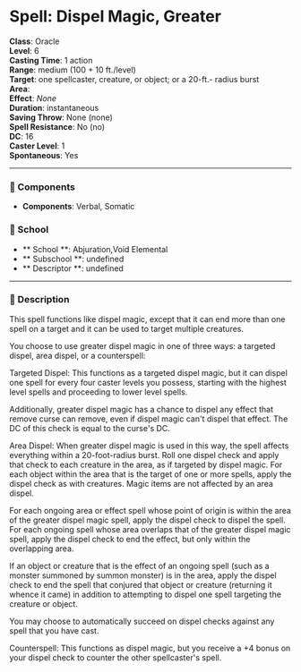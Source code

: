 
# Spell: Dispel Magic, Greater
**Class**: Oracle  
**Level**: 6  
**Casting Time**: 1 action  
**Range**: medium (100 + 10 ft./level)  
**Target**: one spellcaster, creature, or object; or a 20-ft.- radius burst  
**Area**:   
**Effect**: _None_  
**Duration**: instantaneous  
**Saving Throw**: None (none)  
**Spell Resistance**: No (no)  
**DC**: 16  
**Caster Level**: 1  
**Spontaneous**: Yes

---

### 🔮 Components
- **Components**: Verbal, Somatic

### 🏫 School
- ** School **: Abjuration,Void Elemental
- ** Subschool **: undefined
- ** Descriptor **: undefined
---

### 📜 Description
This spell functions like dispel magic, except that it can end more than one spell on a target and it can be used to target multiple creatures.

You choose to use greater dispel magic in one of three ways: a targeted dispel, area dispel, or a counterspell:

Targeted Dispel: This functions as a targeted dispel magic, but it can dispel one spell for every four caster levels you possess, starting with the highest level spells and proceeding to lower level spells.

Additionally, greater dispel magic has a chance to dispel any effect that remove curse can remove, even if dispel magic can't dispel that effect. The DC of this check is equal to the curse's DC.

Area Dispel: When greater dispel magic is used in this way, the spell affects everything within a 20-foot-radius burst. Roll one dispel check and apply that check to each creature in the area, as if targeted by dispel magic. For each object within the area that is the target of one or more spells, apply the dispel check as with creatures. Magic items are not affected by an area dispel.

For each ongoing area or effect spell whose point of origin is within the area of the greater dispel magic spell, apply the dispel check to dispel the spell. For each ongoing spell whose area overlaps that of the greater dispel magic spell, apply the dispel check to end the effect, but only within the overlapping area.

If an object or creature that is the effect of an ongoing spell (such as a monster summoned by summon monster) is in the area, apply the dispel check to end the spell that conjured that object or creature (returning it whence it came) in addition to attempting to dispel one spell targeting the creature or object.

You may choose to automatically succeed on dispel checks against any spell that you have cast.

Counterspell: This functions as dispel magic, but you receive a +4 bonus on your dispel check to counter the other spellcaster's spell.

